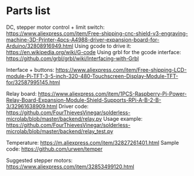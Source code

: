 # Parts list

DC, stepper motor control + limit switch:
https://www.aliexpress.com/item/Free-shipping-cnc-shield-v3-engraving-machine-3D-Printer-4pcs-A4988-driver-expansion-board-for-Arduino/32808916949.html
Using gcode to drive it: https://en.wikipedia.org/wiki/G-code
Using grbl for the gcode interface: https://github.com/grbl/grbl/wiki/Interfacing-with-Grbl

Interface + buttons:
https://www.aliexpress.com/item/Free-shipping-LCD-module-Pi-TFT-3-5-inch-320-480-Touchscreen-Display-Module-TFT-for/32587995145.html

Relay board:
https://www.aliexpress.com/item/1PCS-Raspberry-Pi-Power-Relay-Board-Expansion-Module-Shield-Supports-RPi-A-B-2-B-3/32961638909.html
Driver code: https://github.com/FourThievesVinegar/solderless-microlab/blob/master/backend/relay.py
Usage example: https://github.com/FourThievesVinegar/solderless-microlab/blob/master/backend/relay_test.py

Temperature:
https://m.aliexpress.com/item/32827261401.html
Sample code: https://github.com/urwen/temper

Suggested stepper motors:
https://www.aliexpress.com/item/32853499120.html
